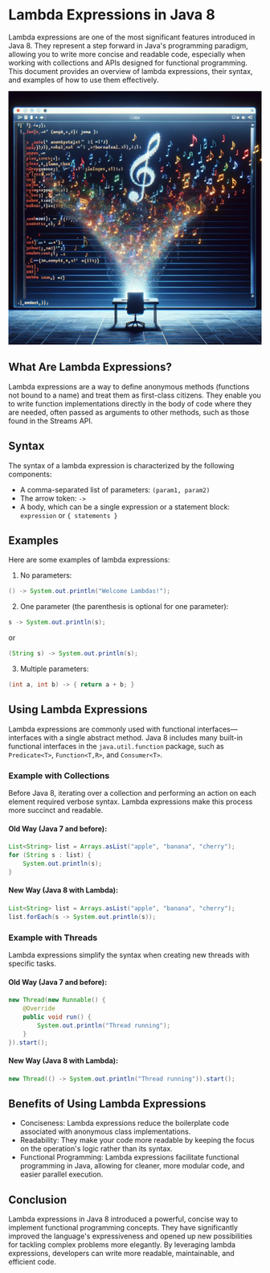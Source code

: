 # Lambda Expressions in Java 8

Lambda expressions are one of the most significant features introduced in Java 8. They represent a step forward in
Java's programming paradigm, allowing you to write more concise and readable code, especially when working with
collections and APIs designed for functional programming. This document provides an overview of lambda expressions,
their syntax, and examples of how to use them effectively.

![Lambda.jpg](..%2F..%2F..%2F..%2Fresources%2Fimages%2FLambda.jpg)

## What Are Lambda Expressions?

Lambda expressions are a way to define anonymous methods (functions not bound to a name) and treat them as first-class
citizens. They enable you to write function implementations directly in the body of code where they are needed, often
passed as arguments to other methods, such as those found in the Streams API.

## Syntax

The syntax of a lambda expression is characterized by the following components:

- A comma-separated list of parameters: `(param1, param2)`
- The arrow token: `->`
- A body, which can be a single expression or a statement block: `expression` or `{ statements }`

## Examples

Here are some examples of lambda expressions:

1) No parameters:

```java
() -> System.out.println("Welcome Lambdas!");
```

2) One parameter (the parenthesis is optional for one parameter):

```java
s -> System.out.println(s);
```

or

```java
(String s) -> System.out.println(s);
```

3) Multiple parameters:

```java
(int a, int b) -> { return a + b; }
```

## Using Lambda Expressions

Lambda expressions are commonly used with functional interfaces—interfaces with a single abstract method. Java 8
includes many built-in functional interfaces in the `java.util.function` package, such
as `Predicate<T>`, `Function<T,R>`, and `Consumer<T>`.

### Example with Collections

Before Java 8, iterating over a collection and performing an action on each element required verbose syntax. Lambda
expressions make this process more succinct and readable.

#### Old Way (Java 7 and before):

```java
List<String> list = Arrays.asList("apple", "banana", "cherry");
for (String s : list) {
    System.out.println(s);
}
```

#### New Way (Java 8 with Lambda):

```java
List<String> list = Arrays.asList("apple", "banana", "cherry");
list.forEach(s -> System.out.println(s));
```

### Example with Threads

Lambda expressions simplify the syntax when creating new threads with specific tasks.

#### Old Way (Java 7 and before):

```java
new Thread(new Runnable() {
    @Override
    public void run() {
        System.out.println("Thread running");
    }
}).start();
```

#### New Way (Java 8 with Lambda):

```java
new Thread(() -> System.out.println("Thread running")).start();
```

## Benefits of Using Lambda Expressions

- Conciseness: Lambda expressions reduce the boilerplate code associated with anonymous class implementations.
- Readability: They make your code more readable by keeping the focus on the operation's logic rather than its syntax.
- Functional Programming: Lambda expressions facilitate functional programming in Java, allowing for cleaner, more
  modular code, and easier parallel execution.

## Conclusion

Lambda expressions in Java 8 introduced a powerful, concise way to implement functional programming concepts. They have
significantly improved the language's expressiveness and opened up new possibilities for tackling complex problems more
elegantly. By leveraging lambda expressions, developers can write more readable, maintainable, and efficient code.